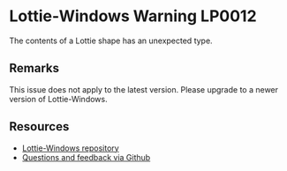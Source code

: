 [comment]: # (deprecated)
[comment]: # (name:UnexpectedShapeContentType)
[comment]: # (text:Unexpected shape content type: {type}.)

# Lottie-Windows Warning LP0012

The contents of a Lottie shape has an unexpected type.

## Remarks
This issue does not apply to the latest version. Please upgrade to a newer version of Lottie-Windows.

## Resources

* [Lottie-Windows repository](https://aka.ms/lottie)
* [Questions and feedback via Github](https://github.com/windows-toolkit/Lottie-Windows/issues)
